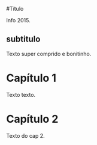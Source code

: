 #Título 

Info 2015.

## subtitulo
Texto super comprido e bonitinho.

# Capítulo 1
Texto texto.

# Capítulo 2
Texto do cap 2.
